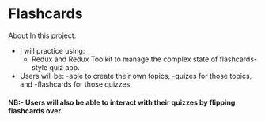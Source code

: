 # Flashcards
About
In this project: 
 - I will practice using:
     - Redux and Redux Toolkit to manage the complex state of flashcards-style quiz app.
  - Users will be:
   -able to create their own topics,
    -quizes for those topics, and
    -flashcards for those quizzes.
    
 #### NB:- Users will also be able to interact with their quizzes by flipping flashcards over.
